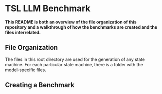 # TSL LLM Benchmark
**This README is both an overview of the file organization of this repository and a walkthrough of how the benchmarks are created and the files interrelated.**


## File Organization
The files in this root directory are used for the generation of any state machine. For each particular state machine, there is a folder with the model-specific files.



## Creating a Benchmark